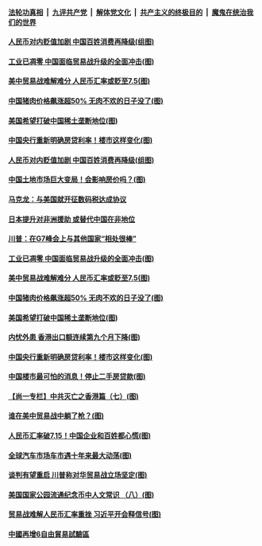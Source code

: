 ####  [法轮功真相](../../../../basic/blob/master/README.md?t=08280313) &nbsp;|&nbsp; [九评共产党](../../../../9ping.md/blob/master/README.md?t=08280313) &nbsp;|&nbsp; [解体党文化](../../../../jtdwh.md/blob/master/README.md?t=08280313)  &nbsp;|&nbsp; [共产主义的终极目的](../../../../gczydzjmd.md/blob/master/README.md?t=08280313) &nbsp;|&nbsp; [魔鬼在统治我们的世界](../../../../mgztzwmdsj.md/blob/master/README.md?t=08280313) 

#### [人民币对内贬值加剧 中国百姓消费再降级(组图)](../pages/p5/905229.md?t=08280313) 

#### [工业已凋零 中国面临贸易战升级的全面冲击(图)](../pages/p5/905206.md?t=08280313) 

#### [美中贸易战难解难分 人民币汇率或贬至7.5(图)](../pages/p5/905187.md?t=08280313) 

#### [中国猪肉价格飙涨超50% 无肉不欢的日子没了(图)](../pages/p5/905184.md?t=08280313) 

#### [美国希望打破中国稀土垄断地位(图)](../pages/p5/905183.md?t=08280313) 

#### [中国央行重新明确房贷利率！楼市这样变化(图)](../pages/p5/905118.md?t=08280313) 

#### [人民币对内贬值加剧 中国百姓消费再降级(组图)](../pages/p5/905229.md?t=08280313) 

#### [中国土地市场巨大变局！会影响房价吗？(图)](../pages/p5/905230.md?t=08280313) 

#### [马克龙：与美国就开征数码税达成协议](../pages/p5/905233.md?t=08280313) 

#### [日本提升对非洲援助 或替代中国在非地位](../pages/p5/905232.md?t=08280313) 

#### [川普：在G7峰会上与其他国家“相处很棒”](../pages/p5/905231.md?t=08280313) 

#### [工业已凋零 中国面临贸易战升级的全面冲击(图)](../pages/p5/905206.md?t=08280313) 

#### [美中贸易战难解难分 人民币汇率或贬至7.5(图)](../pages/p5/905187.md?t=08280313) 

#### [中国猪肉价格飙涨超50% 无肉不欢的日子没了(图)](../pages/p5/905184.md?t=08280313) 

#### [美国希望打破中国稀土垄断地位(图)](../pages/p5/905183.md?t=08280313) 

#### [内忧外患 香港出口额连续第九个月下降(图)](../pages/p5/905152.md?t=08280313) 

#### [中国央行重新明确房贷利率！楼市这样变化(图)](../pages/p5/905118.md?t=08280313) 

#### [中国楼市最可怕的消息！停止二手房贷款(图)](../pages/p5/905119.md?t=08280313) 

#### [【尚一专栏】中共灭亡之香港篇（七）(图)](../pages/p5/904987.md?t=08280313) 

#### [谁在美中贸易战中躺了枪？(图)](../pages/p5/905136.md?t=08280313) 

#### [人民币汇率破7.15！中国企业和百姓都心慌(图)](../pages/p5/905117.md?t=08280313) 

#### [全球汽车市场车市遇十年来最大动荡(图)](../pages/p5/905115.md?t=08280313) 

#### [谈判有望重启 川普称对华贸易战立场坚定(图)](../pages/p5/905133.md?t=08280313) 

#### [美国国家公园流通纪念币中人文常识 （八）(图)](../pages/p5/905111.md?t=08280313) 

#### [贸易战难解人民币汇率重挫 习近平开会释信号(图)](../pages/p5/905098.md?t=08280313) 

#### [中國再增6自由貿易試驗區](../pages/p5/905081.md?t=08280313) 

